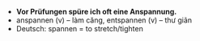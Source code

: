 - **Vor Prüfungen spüre ich oft eine Anspannung.**
- anspannen (v) – làm căng, entspannen (v) – thư giãn	
- Deutsch: spannen = to stretch/tighten